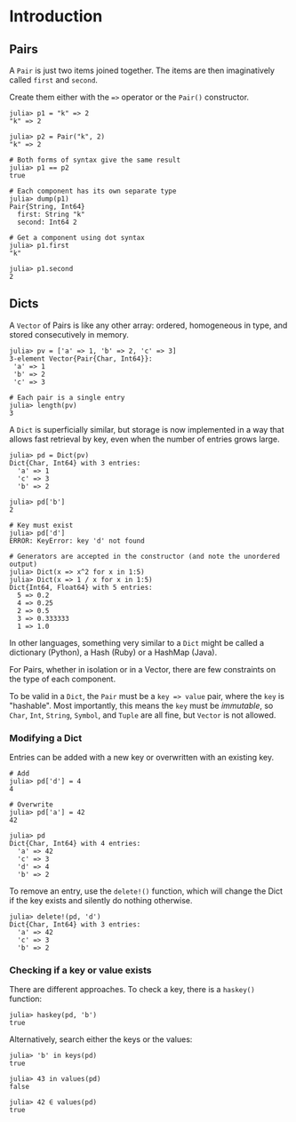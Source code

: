 # Introduction

## Pairs

A `Pair` is just two items joined together.
The items are then imaginatively called `first` and `second`.

Create them either with the `=>` operator or the `Pair()` constructor.

```julia-repl
julia> p1 = "k" => 2
"k" => 2

julia> p2 = Pair("k", 2)
"k" => 2

# Both forms of syntax give the same result
julia> p1 == p2
true

# Each component has its own separate type
julia> dump(p1)
Pair{String, Int64}
  first: String "k"
  second: Int64 2

# Get a component using dot syntax
julia> p1.first
"k"

julia> p1.second
2
```

## Dicts

A `Vector` of Pairs is like any other array: ordered, homogeneous in type, and stored consecutively in memory.

```julia-repl
julia> pv = ['a' => 1, 'b' => 2, 'c' => 3]
3-element Vector{Pair{Char, Int64}}:
 'a' => 1
 'b' => 2
 'c' => 3

# Each pair is a single entry
julia> length(pv)
3
```

A `Dict` is superficially similar, but storage is now implemented in a way that allows fast retrieval by key, even when the number of entries grows large.

```julia-repl
julia> pd = Dict(pv)
Dict{Char, Int64} with 3 entries:
  'a' => 1
  'c' => 3
  'b' => 2

julia> pd['b']
2

# Key must exist
julia> pd['d']
ERROR: KeyError: key 'd' not found

# Generators are accepted in the constructor (and note the unordered output)
julia> Dict(x => x^2 for x in 1:5)
julia> Dict(x => 1 / x for x in 1:5)
Dict{Int64, Float64} with 5 entries:
  5 => 0.2
  4 => 0.25
  2 => 0.5
  3 => 0.333333
  1 => 1.0
  ```

In other languages, something very similar to a `Dict` might be called a dictionary (Python), a Hash (Ruby) or a HashMap (Java).

For Pairs, whether in isolation or in a Vector, there are few constraints on the type of each component.

To be valid in a `Dict`, the `Pair` must be a `key => value` pair, where the `key` is "hashable".
Most importantly, this means the `key` must be _immutable_, so `Char`, `Int`, `String`, `Symbol`, and `Tuple` are all fine, but `Vector` is not allowed.

### Modifying a Dict

Entries can be added with a new key or overwritten with an existing key.

```julia-repl
# Add
julia> pd['d'] = 4
4

# Overwrite
julia> pd['a'] = 42
42

julia> pd
Dict{Char, Int64} with 4 entries:
  'a' => 42
  'c' => 3
  'd' => 4
  'b' => 2
```

To remove an entry, use the `delete!()` function, which will change the Dict if the key exists and silently do nothing otherwise.

```julia-repl
julia> delete!(pd, 'd')
Dict{Char, Int64} with 3 entries:
  'a' => 42
  'c' => 3
  'b' => 2
```

### Checking if a key or value exists

There are different approaches.
To check a key, there is a `haskey()` function:

```julia-repl
julia> haskey(pd, 'b')
true
```

Alternatively, search either the keys or the values:

```julia-repl
julia> 'b' in keys(pd)
true

julia> 43 in values(pd)
false

julia> 42 ∈ values(pd)
true
```
